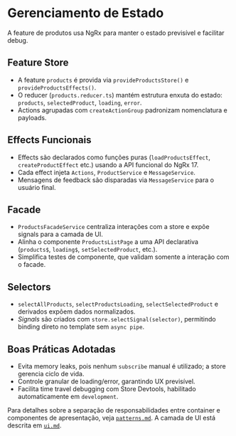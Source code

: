 # Gerenciamento de Estado

A feature de produtos usa NgRx para manter o estado previsível e facilitar debug.

## Feature Store

- A feature `products` é provida via `provideProductsStore()` e `provideProductsEffects()`.
- O reducer (`products.reducer.ts`) mantém estrutura enxuta do estado: `products`, `selectedProduct`, `loading`, `error`.
- Actions agrupadas com `createActionGroup` padronizam nomenclatura e payloads.

## Effects Funcionais

- Effects são declarados como funções puras (`loadProductsEffect`, `createProductEffect` etc.) usando a API funcional do NgRx 17.
- Cada effect injeta `Actions`, `ProductService` e `MessageService`.
- Mensagens de feedback são disparadas via `MessageService` para o usuário final.

## Facade

- `ProductsFacadeService` centraliza interações com a store e expõe signals para a camada de UI.
- Alinha o componente `ProductsListPage` a uma API declarativa (`products$`, `loading$`, `setSelectedProduct`, etc.).
- Simplifica testes de componente, que validam somente a interação com o facade.

## Selectors

- `selectAllProducts`, `selectProductsLoading`, `selectSelectedProduct` e derivados expõem dados normalizados.
- _Signals_ são criados com `store.selectSignal(selector)`, permitindo binding direto no template sem `async pipe`.

## Boas Práticas Adotadas

- Evita memory leaks, pois nenhum `subscribe` manual é utilizado; a store gerencia ciclo de vida.
- Controle granular de loading/error, garantindo UX previsível.
- Facilita time travel debugging com Store Devtools, habilitado automaticamente em `development`.

Para detalhes sobre a separação de responsabilidades entre container e componentes de apresentação, veja [`patterns.md`](patterns.md). A camada de UI está descrita em [`ui.md`](ui.md).

